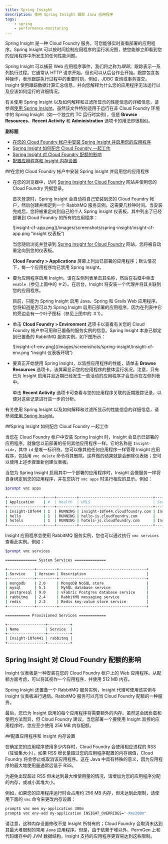 ```yaml
---
title: Spring Insight
description: 使用 Spring Insight 跟踪 Java 应用程序
tags:
    - spring
    - performance-monitoring
---
```


Spring Insight 是一种 Cloud Foundry 服务，可您能够实时查看部署的应用程序。Spring Insight 可以按时间绘制应用程序的运行状况图，使您能够立即看到您的应用程序中所发生的任何性能问题。

Spring Insight 可以捕获 Web 应用程序事件，我们将之称为*跟踪*。跟踪表示一系列执行过程。它通常从 HTTP 请求开始，但也可以从后台作业开始。跟踪包含各种操作，表示跟踪执行过程中的重要时刻，例如，JDBC 查询或事务提交。Insight 使用跟踪数据计算汇总信息，并向您解释为什么您的应用程序无法运行以及应该如何运行的详细情况。

有关使用 Spring Insight 以及如何解释和过滤所显示的性能信息的详细信息，请参阅[使用 Spring Insight](http://pubs.vmware.com:8080/vfabric5/topic/com.vmware.vfabric.tc-server.2.6/operations/using-browsing-resources.html)。虽然该文件特别适用于运行在非 Cloud Foundry 环境中的 Spring Insight（如一个独立的 TC 运行时实例），但是 **Browse Resources**、**Recent Activity** 和 **Administration** 选项卡的用法却很相似。

**副标题**

+ [在您的 Cloud Foundry 帐户中安装 Spring Insight 并启用您的应用程序](#installing-spring-insight-in-your-cloud-foundry-account-and-enabling-your-applications)
+ [Spring Insight 如何配合 Cloud Foundry 一起工作](#how-spring-insight-works-with-cloud-foundry)
+ [Spring Insight 对 Cloud Foundry 配额的影响](#spring-insights-impact-on-cloud-foundry-quotas)
+ [配置应用程序和 Insight 内存设置](#configuring-application-and-insight-memory-settings)

##在您的 Cloud Foundry 帐户中安装 Spring Insight 并启用您的应用程序

*  在您的浏览器中，访问 [Spring Insight for Cloud Foundry](http://insight.cloudfoundry.com/) 网站并使用您的 Cloud Foundry 凭据登录。

    首次登录时，Spring Insight 会自动将自己安装到您的 Cloud Foundry 帐户，然后创建并绑定到一个 RabbitMQ 服务实例。这需要几秒钟时间。当安装完成后，您将被重定向到自己的个人 Spring Insight 仪表板，其中列出了已经部署到 Cloud Foundry 的所有的应用程序：

    ![insight-cf-app.png](/images/screenshots/spring-insight/insight-cf-app.png “insight 仪表板”)

    当您随后浏览并登录到 [Spring Insight for Cloud Foundry](http://insight.cloudfoundry.com/) 网站，您将被自动重定向到您的仪表板。

    **Cloud Foundry > Applications** 屏幕上列出已部署的应用程序；默认情况下，每一个应用程序均已禁用 Spring Insight。

*  要为应用程序启用 Insight，请在左侧列表单击其名称，然后在右框中单击 `enable`（参见上图中的 ＃2）。在后台，Insight 将安装一个代理并将其关联到您的应用程序。

    目前，只能为 Spring Insight 启用 Java、Spring 和 Grails Web 应用程序。您将知道是否可以为 Spring Insight 启用已部署的应用程序，因为在列表中它的旁边会有一个叶子图标（参见上图中的 ＃1）。

*  单击 **Cloud Foundry > Environment** 选项卡以查看有关您的 Cloud Foundry 帐户中可用和已置备的服务实例的信息。Spring Insight 本身已绑定到已置备的 RabbitMQ 服务实例，如下图所示：

    ![insight-cf-env.png](/images/screenshots/spring-insight/insight-cf-env.png “insight 仪表板环境”)

*  要真正开始使用 Spring Insight，以监控应用程序的性能，请单击 **Browse Resources** 选项卡。该屏幕显示您的应用程序的整体运行状况。注意，只有已为 Insight 启用并且近期已经发生一些活动的应用程序才会显示在左侧列表中。

    单击 **Recent Activity** 选项卡可查看与您的应用程序关联的近期跟踪记录，以便对这些记录进行进一步的分析。

有关使用 Spring Insight 以及如何解释和过滤所显示的性能信息的详细信息，请参阅[使用 Spring Insight](http://pubs.vmware.com:8080/vfabric5/topic/com.vmware.vfabric.tc-server.2.6/operations/using-browsing-resources.html)。

##Spring Insight 如何配合 Cloud Foundry 一起工作

当您在 Cloud Foundry 帐户中安装 Spring Insight 时，Insight 会显示已​​部署的应用程序，就像您以前部署的任何其他应用程序一样。它的名称是 `Insight-<id>`，其中 `id` 是唯一标识符。您可以像其他任何应用程序一样管理 Insight 应用程序，包括用 `vmc delete` 命令将其删除。这样做的结果就是会删除仪表板；您可以使用上述步骤重新创建仪表板。

当您为 Spring Insight 启用其中一个部署的应用程序时，Insight 会像服务一样将自身绑定到您的应用程序，并在您执行 `vmc apps` 时进行相应的显示。例如：

```bash
$prompt vmc apps

+----------------+----+---------+---------------------------------+-----------------+
| Application    | #  | Health  | URLS                            | Services        |
+----------------+----+---------+---------------------------------+-----------------+
| Insight-18fe44 | 1  | RUNNING | insight-18fe44.cloudfoundry.com | Insight-18fe441 |
| hello          | 1  | RUNNING | hello-js.cloudfoundry.com       |                 |
| hotels         | 1  | RUNNING | hotels-js.cloudfoundry.com      | Insight-18fe441 |
+----------------+----+---------+---------------------------------+-----------------+

```

Insight 应用程序会使用 RabbitMQ 服务实例，您也可以通过执行 `vmc services` 查看此实例。例如：

```bash
$prompt vmc services

============== System Services ==============

+------------+---------+---------------------------------------+
| Service    | Version | Description                           |
+------------+---------+---------------------------------------+
| mongodb    | 2.0     | MongoDB NoSQL store                   |
| mysql      | 5.1     | MySQL database service                |
| postgresql | 9.0     | vFabric Postgres database service     |
| rabbitmq   | 2.4     | RabbitMQ messaging service            |
| redis      | 2.2     | Redis key-value store service         |
+------------+---------+---------------------------------------+

=========== Provisioned Services ============

+-----------------+----------+
| Name            | Service  |
+-----------------+----------+
| Insight-18fe441 | rabbitmq |
+-----------------+----------+

```

## Spring Insight 对 Cloud Foundry 配额的影响

Insight 仪表板是一种安装在您的 Cloud Foundry 帐户上的 Web 应用程序。从配额方面考虑，可以将其视作一个应用程序，并使用 512 MB 内存。

Spring Insight 还置备一个 RabbitMQ 服务实例，Insight 代理可使用该实例与 Insight 仪表板进行通信。RabbitMQ 服务可以充当 Cloud Foundry 配额的一种服务。

最后，您已为 Insight 启用的每个应用程序将需要额外的内存。虽然这会因负载和使用方法而异，但 Cloud Foundry 建议，当您部署一个要使用 Insight 监控的应用程序时，您应至少使用 256 MB 内存配额。

##配置应用程序和 Insight 内存设置

在确定您的应用程序使用多少内存时，Cloud Foundry 会使用相应进程的 RSS（驻留集大小）。如果 RSS 增长量超过您的应用程序配置的内存阈值，Cloud Foundry 将会停止或取消该应用程序。这在 Java 中具有特殊的意义，因为应用程序的最大堆使用量通常远低于 RSS。

为避免出现超过 RSS 但未达到最大堆使用量的情况，请增加为您的应用程序分配的内存，或减小其堆大小。

例如，如果您的应用程序运行时会占用约 256 MB 内存，但未达到此限制，请使用下面的 `vmc` 命令来更改内存设置：

```bash
prompt$ vmc mem my-application 300m
prompt$ vmc env-add my-application INSIGHT_OVERRIDES="-Xmx200m"
```

请注意，这种内存设置修改不是 Insight 所特有的；Cloud Foundry 会取消未达到其最大堆限制的常用 Java 应用程序。但是，由于依赖于堆以外、PermGen 上和代码缓存中的 JVM 数据结构，Insight 支持的应用程序更容易达到这些限制。


